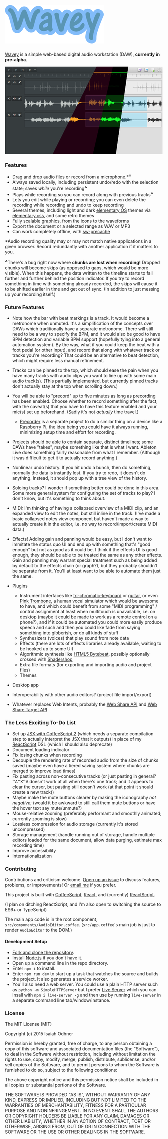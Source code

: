 
# [![Wavey](images/wavey-logotype.png)][app]

[Wavey][app] is a simple web-based digital audio workstation (DAW), **currently in pre-alpha**.

[![A screenshot of the app showing multiple themes](images/readme-screenshot-in-multiple-themes.png)][app]

### Features

* Drag and drop audio files or record from a microphone.*<sup>⁂</sup>
* Always saved locally, including persistent undo/redo with the selection state; saves *while* you're recording<sup>⁂</sup>
* Plays while recording so you can record along with previous tracks<sup>⁂</sup>
* Lets you edit while playing or recording; you can even delete the recording while recording and undo to keep recording
* Several themes, including light and dark [elementary OS][] themes via [elementary.css][], and some retro themes
* Fully scalable graphics, from the icons to the waveforms
* Export the document or a selected range as WAV or MP3
* Can work completely offline, with [sw-precache][]

\*Audio recording quality may or may not match native applications in a given browser.
Record redundantly with another application if it matters to you.

<sup>⁂</sup>There's a bug right now where **chunks are lost when recording!**
Dropped chunks will become skips (as opposed to gaps, which would be more visible).
When this happens, the data written to the timeline starts to fall further and further behind the position indicator.
If you try to record something in time with something already recorded,
the skips will cause it to be shifted earlier in time and get out of sync.
(In addition to just messing up your recording itself.)


### Future Features

* Note how the bar with beat markings is a track. It would become a metronome when unmuted.
It's a simplification of the concepts over DAWs which traditionally have a separate metronome.
There will still need to be a way to specify the BPM, and
it would also be good to have BPM detection and
variable BPM support (hopefully tying into a general automation system).
By the way, what if you could keep the beat with a foot pedal (or other input),
and record that along with whatever track or tracks you're recording?
That could be an alternative to beat detection, which might require less manual refinement.

* Tracks can be pinned to the top,
which should ease the pain when you have many tracks with audio clips
you want to line up with some main audio track(s).
(This partially implemented, but currently pinned tracks don't actually stay at the top when scrolling down.)

* You will be able to "precord" up to five minutes as long as precording has been enabled.
Choose whether to record something after the fact,
with the caveat(s) that you have to have this feature enabled and your mic(s) set up beforehand.
(Sadly it's not *actually* time travel.)
	* [Precorder][] is a separate project to do a similar thing
	on a device like a Raspberry Pi,
	the idea being you could have it always running,
	minimizing setup time and effort for recording.

* Projects should be able to contain separate, distinct timelines;
some DAWs have "takes", maybe something like that is what I want.
Ableton Live does something fairly reasonable from what I remember.
(Although it was difficult to get it to actually record anything.)

* Nonlinear undo history.
If you hit undo a bunch, then do something, normally the data is instantly lost.
If you try to redo, it doesn't do anything.
Instead, it should pop up with a tree view of the history.

* Soloing tracks? I wonder if something better could be done in this area.
Some more general system for configuring the set of tracks to play?
I don't know, but it's something to think about.

* MIDI: I'm thinking of having a collapsed overview of a MIDI clip,
and an expanded view to edit the notes, but still inline in the track.
(I've made a basic collapsed notes view component but haven't made a way to actually create it in the editor,
i.e. no way to record/import/create MIDI data.)

* Effects!
Adding gain and panning would be easy,
but I don't want to immitate the status quo UI
and end up with something that's "good enough" but not as good as it could be.
I think if the effects UI is good enough, they should be able to be treated the same as any other effects.
Gain and panning may warrant special treatment
such as being added by default to the effects chain (or graph?),
but they probably shouldn't be separate from it.
You'll at least want to be able to automate them just the same.

* Plugins
	* Instrument interfaces like
	[tri-chromatic-keyboard](https://github.com/1j01/tri-chromatic-keyboard) or
	[guitar](https://github.com/1j01/guitar),
	or even [Pink Trombone](https://dood.al/pinktrombone/),
	a human vocal simulator which would be awesome to have, and which could benefit from some "MIDI programming" / control assignment
	at least when multitouch is unavailable, i.e. on desktop (maybe it could be made to work as a remote control on a phone?),
	and if it could be automated you could more easily produce speech and such
	and then you could like fade from saying something into gibberish, or do all kinds of stuff
	* Synthesizers (voices) that play sound from note data
	* Effects (there are lots of effects libraries already available, waiting to be hooked up to some UI)
	* Algorithmic synthesis like [HTML5 Bytebeat](http://greggman.com/downloads/examples/html5bytebeat/html5bytebeat.html),
	possibly optionally crossed with [Shadershop](https://github.com/cdglabs/Shadershop)
	* Extra file formats (for exporting and importing audio and project files)
	* Themes
	<!-- (note that custom themes could essentially make the entire UI an implicit API) -->
	<!-- (some of the worst APIs come from not realizing you're making an API)-->

* Desktop app

* Interoperability with other audio editors? (project file import/export)

* Whatever replaces Web Intents, probably the [Web Share API](https://github.com/WICG/web-share) and [Web Share Target API](https://github.com/WICG/web-share-target)


### The Less Exciting To-Do List

* Set up [JSX with CoffeeScript 2](http://coffeescript.org/v2/#jsx)
(which needs a separate compilation step to actually interpret the JSX that it outputs)
in place of my [ReactScript][] DSL (which I should also deprecate)
* Document loading indicator
* Fix losing chunks when recording
* Decouple the rendering rate of recorded audio from the size of chunks saved
(maybe even have a tiered saving system where chunks are merged to improve load times)
* Fix pasting across non-consecutive tracks
(or just pasting in general? <kbd>^A^X^V</kbd> doesn't work at all when there's one track;
and it appears to clear the cursor, but pasting still doesn't work (at that point it should create a new track))
* Maybe make the mute buttons clearer by making the iconography *not negative*;
(would it be awkward to still call them mute buttons or have the hover text say mute/unmute?)
* Mouse-relative zooming (preferably performant and smoothly animated; currently zooming is slow)
* Lossless compression for audio storage (currently it's stored uncompressed)
* Storage management (handle running out of storage, handle multiple editors loaded for the same document, allow data purging, estimate max recording time)
* Improve accessibility
* Internationalization


### Contributing

Contributions and criticism welcome.
[Open up an issue][new issue] to discuss features, problems, or improvements!
Or [email me](mailto:isaiahodhner@gmail.com) if you prefer.

This project is built with [CoffeeScript][], [React][], and (currently) [ReactScript][].

(I plan on ditching ReactScript, and I'm also open to switching the source to ES6+ or TypeScript)

The main app code is in the root component, `src/components/AudioEditor.coffee`.
(`src/app.coffee`'s main job is just to render `AudioEditor` to the DOM.)

#### Development Setup

* [Fork and clone the repository](https://guides.github.com/activities/forking/).
* Install [Node.js](https://nodejs.org/en/) if you don't have it.
* Open up a command line in the repo directory.
* Enter `npm i` to install.
* Enter `npm run dev`
to start up a task that watches the source and builds the project.
It also generates a service worker.
* You'll also need a web server.
You could use a plain HTTP server such as `python -m SimpleHTTPServer`
but I prefer [Live Server](https://github.com/tapio/live-server) which you can insall with `npm i live-server -g`
and then use by running `live-server` in a separate command line tab/window/instance.


### License

The MIT License (MIT)

Copyright (c) 2015 Isaiah Odhner

Permission is hereby granted, free of charge, to any person obtaining a copy
of this software and associated documentation files (the "Software"), to deal
in the Software without restriction, including without limitation the rights
to use, copy, modify, merge, publish, distribute, sublicense, and/or sell
copies of the Software, and to permit persons to whom the Software is
furnished to do so, subject to the following conditions:

The above copyright notice and this permission notice shall be included in all
copies or substantial portions of the Software.

THE SOFTWARE IS PROVIDED "AS IS", WITHOUT WARRANTY OF ANY KIND, EXPRESS OR
IMPLIED, INCLUDING BUT NOT LIMITED TO THE WARRANTIES OF MERCHANTABILITY,
FITNESS FOR A PARTICULAR PURPOSE AND NONINFRINGEMENT. IN NO EVENT SHALL THE
AUTHORS OR COPYRIGHT HOLDERS BE LIABLE FOR ANY CLAIM, DAMAGES OR OTHER
LIABILITY, WHETHER IN AN ACTION OF CONTRACT, TORT OR OTHERWISE, ARISING FROM,
OUT OF OR IN CONNECTION WITH THE SOFTWARE OR THE USE OR OTHER DEALINGS IN THE
SOFTWARE.


[app]: https://audioeditor.ml/
[elementary OS]: https://elementary.io/
[elementary.css]: https://github.com/1j01/elementary.css/
[Precorder]: https://github.com/1j01/precorder/
[sw-precache]: https://github.com/GoogleChrome/sw-precache
[CoffeeScript]: http://coffeescript.org/
[React]: https://facebook.github.io/react/
[ReactScript]: https://github.com/1j01/react-script
[new issue]: https://github.com/1j01/wavey/issues/new
